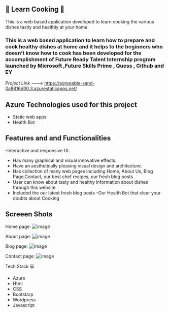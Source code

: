 ##  🌟 Learn Cooking 🌟

This is a web based application developed  to learn cooking the various dishes  tastly and healthly at your home.

### This is a web based   application to learn how to prepare and cook healthy dishes at home and it helps to the beginners who doesn’t  know how to cook  has been developed for the accomplishment of Future Ready Talent Internship program launched by Microsoft ,Future Skills Prime , Quess , Github and EY

*Project Link* --->  https://agreeable-sand-0a8816d00.3.azurestaticapps.net/    


## Azure Technologies used for this project

* Static web apps
* Health Bot

## Features and and Functionalities 

-Interactive and responsive UI.
- Has many graphical and visual innovative effects.
- Have an aesthetically pleasing visual design and architecture.
- Has collection of many web pages including Home, About Us, Blog Page,Contact, our best chef recipes, our fresh blog posts
- User can know about tasty and healthy information about dishes through this website
- Included the our latest fresh blog posts
-Our Health Bot that clear your doubts about Cooking


## Screeen Shots
Home page:
![image](https://github.com/Sampathkumar142/learnCooking/assets/101878489/8d02d5f0-cdf1-4016-852c-5d1c2bd36d32)

About page:
![image](https://github.com/Sampathkumar142/learnCooking/assets/101878489/c746d482-3fac-40e8-b3a0-f68ec2148caf)

Blog page:
![image](https://github.com/Sampathkumar142/learnCooking/assets/101878489/c63319d1-d8b3-48cc-8830-c00999e6af9b)

Contact page:
![image](https://github.com/Sampathkumar142/learnCooking/assets/101878489/454301be-96f0-4466-9398-e23e7bc9d14b)



Tech Stack 💻
* Azure 
* Html
* CSS
* Bootstarp
* Wordpress
* Javascript




